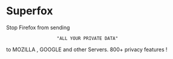 # Superfox
Stop Firefox from sending

                       "ALL YOUR PRIVATE DATA"
                       
to MOZILLA , GOOGLE and other Servers. 800+ privacy features !
